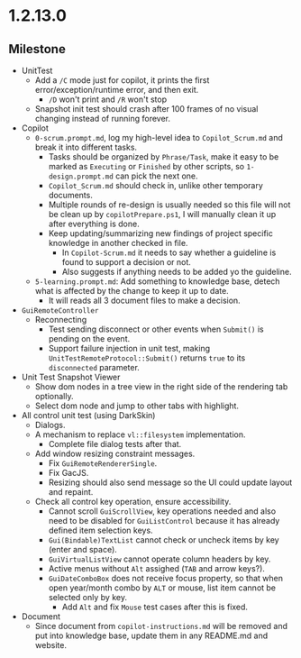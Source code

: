 # 1.2.13.0

## Milestone

- UnitTest
  - Add a `/C` mode just for copilot, it prints the first error/exception/runtime error, and then exit.
    - `/D` won't print and `/R` won't stop
  - Snapshot init test should crash after 100 frames of no visual changing instead of running forever.
- Copilot
  - `0-scrum.prompt.md`, log my high-level idea to `Copilot_Scrum.md` and break it into different tasks.
    - Tasks should be organized by `Phrase/Task`, make it easy to be marked as `Executing` or `Finished` by other scripts, so `1-design.prompt.md` can pick the next one.
    - `Copilot_Scrum.md` should check in, unlike other temporary documents.
    - Multiple rounds of re-design is usually needed so this file will not be clean up by `copilotPrepare.ps1`, I will manually clean it up after everything is done.
    - Keep updating/summarizing new findings of project specific knowledge in another checked in file.
      - In `Copilot-Scrum.md` it needs to say whether a guideline is found to support a decision or not.
      - Also suggests if anything needs to be added yo the guideline.
  - `5-learning.prompt.md`: Add something to knowledge base, detech what is affected by the change to keep it up to date.
    - It will reads all 3 document files to make a decision.
- `GuiRemoteController`
  - Reconnecting
    - Test sending disconnect or other events when `Submit()` is pending on the event.
    - Support failure injection in unit test, making `UnitTestRemoteProtocol::Submit()` returns `true` to its `disconnected` parameter.
- Unit Test Snapshot Viewer
  - Show dom nodes in a tree view in the right side of the rendering tab optionally.
  - Select dom node and jump to other tabs with highlight.
- All control unit test (using DarkSkin)
  - Dialogs.
  - A mechanism to replace `vl::filesystem` implementation.
    - Complete file dialog tests after that.
  - Add window resizing constraint messages.
    - Fix `GuiRemoteRendererSingle`.
    - Fix GacJS.
    - Resizing should also send message so the UI could update layout and repaint.
  - Check all control key operation, ensure accessibility.
    - Cannot scroll `GuiScrollView`, key operations needed and also need to be disabled for `GuiListControl` because it has already defined item selection keys.
    - `Gui(Bindable)TextList` cannot check or uncheck items by key (enter and space).
    - `GuiVirtualListView` cannot operate column headers by key.
    - Active menus without `Alt` assighed (`TAB` and arrow keys?).
    - `GuiDateComboBox` does not receive focus property, so that when open year/month combo by `ALT` or mouse, list item cannot be selected only by key.
      - Add `Alt` and fix `Mouse` test cases after this is fixed.
- Document
  - Since document from `copilot-instructions.md` will be removed and put into knowledge base, update them in any README.md and website.
  